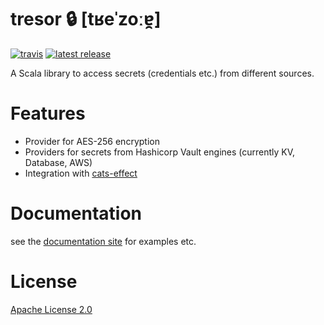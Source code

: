 # tresor 🔒 **[tʁeˈzoːɐ̯]**

[![travis](https://travis-ci.org/adrobisch/tresor.svg?branch=master)](https://travis-ci.org/adrobisch/tresor)
[![latest release](https://img.shields.io/maven-central/v/com.drobisch/tresor_2.13.svg?label=Maven%20Central)](https://search.maven.org/search?q=g:com.drobisch%20AND%20a:tresor*)

A Scala library to access secrets (credentials etc.) from different sources.

# Features
 - Provider for AES-256 encryption
 - Providers for secrets from Hashicorp Vault engines (currently KV, Database, AWS)
 - Integration with [cats-effect](https://github.com/typelevel/cats-effect)
 
# Documentation

see the [documentation site](https://adrobisch.github.io/tresor) for examples etc.
  
# License

[Apache License 2.0](LICENSE)